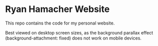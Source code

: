 # Ryan Hamacher Website

This repo contains the code for my personal website.

Best viewed on desktop screen sizes, as the background parallax effect (background-attachment: fixed) does not work on mobile devices.
